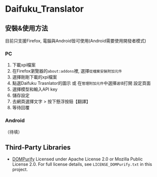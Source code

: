 # Daifuku_Translator

## 安裝&使用方法
目前只支援Firefox, 電腦與Android皆可使用(Android需要使用開發者模式)

### PC
1. 下載xpi檔案
2. 在Firefox瀏覽器的`about:addons`裡, 選擇`從檔案安裝附加元件`
3. 選擇剛剛下載的xpi檔案
4. 點選Daifuku Trasnlator的圖示 或 在`管理附加元件`中選擇`選項`打開 設定頁面
5. 選擇模型和輸入API key
6. 儲存設定
7. 去網頁選擇文字 > 按下懸浮按鈕【翻譯】
8. 等待回覆

### Android
（待填）

## Third-Party Libraries
- [DOMPurify](https://github.com/cure53/DOMPurify)
    Licensed under Apache License 2.0 or Mozilla Public License 2.0.
    For full license details, see `LICENSE_DOMPurify.txt` in this project.